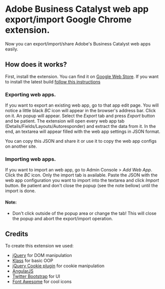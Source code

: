 Adobe Business Catalyst web app export/import Google Chrome extension.
==
Now you can export/import/share Adobe's Business Catalyst web apps easily.

## How does it works?

First, install the extension. You can find it on [Google Web Store](https://chrome.google.com/webstore/category/home). If you want to install the latest build [follow this instructions](https://github.com/adobe-business-catalyst/web-app-export/blob/master/INSTALL.md)

### Exporting web apps.
If you want to export an existing web app, go to that app edit page. You will notice a little black *BC* icon will appear in the browser's address bar. Click on it. An popup will appear. Select the *Export* tab and press *Export* button and be patient. The extension will open every web app tab (Details/Fields/Layouts/Autoresponder) and extract the data from it. In the end, an textarea will appear filled with the web app settings in JSON format.

You can copy this JSON and share it or use it to copy the web app configs on another site.

### Importing web apps.
If you want to import an web app, go to Admin Console > *Add Web App*. Click the *BC* icon. Only the import tab is available. Paste the JSON with the web app configuration you want to import into the textarea and click *Import* button. Be patient and don't close the popup (see the note bellow) until the import is done.

#### Note:
* Don't click outside of the popup area or change the tab! This will close the popup and abort the export/import operation.

## Credits

To create this extension we used:
* [jQuery](http://jquery.com/) for DOM manipulation 
* [Klass](https://github.com/ded/klass) for basic OOP 
* [jQuery Cookie plugin](https://github.com/carhartl/jquery-cookie) for cookie manipulation
* [AngularJS](http://angularjs.org/)
* [Twitter Bootstrap](http://twitter.github.io/bootstrap/) for UI
* [Font Awesome](http://fortawesome.github.com/Font-Awesome/) for cool icons

